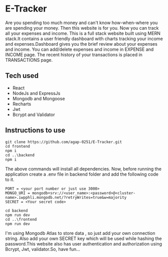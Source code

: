 # E-Tracker
Are you spending too much money and can't know how-when-where you are spending your money.
Then this website is for you. Now you can track all your expenses and income.
This is a full stack website built using MERN stack.It contains a user friendly dashboard with charts tracking your 
income and expenses.Dashboard gives you the brief review about your expenses and income.
You can add/delete expenses and income in EXPENSE and INCOME page. The recent history of 
your transactions is placed in TRANSACTIONS page.

## Tech used
- React
- NodeJs and ExpressJs
- Mongodb and Mongoose
- Recharts
- Jwt
- Bcrypt and Validator

## Instructions to use
```
git clone https://github.com/agap-0251/E-Tracker.git
cd frontend 
npm i
cd ..\backend
npm i
```
The above commands will install all dependencies. Now, before running the application
create a .env file in backend folder and add the following code to it.

```
PORT = <your port number or just use 3000>
MONGO_URI = mongodb+srv://<user_name>:<password>@<cluster-name>.iwpphli.mongodb.net/?retryWrites=true&w=majority
SECRET = <Your secret code>
```
```
cd backend
npm run dev
cd ..\frontend
npm run dev
```

I'm using Mongodb Atlas to store data , so just add your own connection string.
Also add your own SECRET key which will be used while hashing the password.This website also has user authentication and authorization
using Bcrypt, Jwt, validator.So, have fun...


